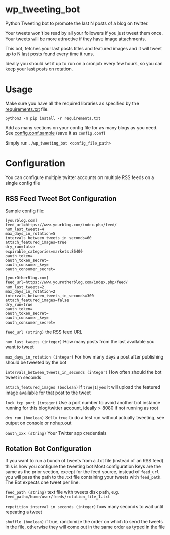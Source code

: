 # wp_tweeting_bot

Python Tweeting bot to promote the last N posts of a blog on twitter.

Your tweets won't be read by all your followers if you just tweet them once.
Your tweets will be more attractive if they have image attachments.

This bot, fetches your last posts titles and featured images and it will tweet up to N last posts found every time it runs.

Ideally you should set it up to run on a cronjob every few hours, so you can keep your last posts on rotation.

# Usage
Make sure you have all the required libraries as specified by the [requirements.txt](requirements.txt) file.

`python3 -m pip install -r requirements.txt`

Add as many sections on your config file for as many blogs as you need.
See [config.conf.sample](config.conf.sample) (save it as `config.conf`)

Simply run `./wp_tweeting_bot <config_file_path>`

# Configuration
You can configure multiple twitter accounts on multiple RSS feeds on a single config file

## RSS Feed Tweet Bot Configuration

Sample config file:
```
[yourblog.com]
feed_url=https://www.yourblog.com/index.php/feed/
num_last_tweets=4
max_days_in_rotation=5
intervals_between_tweets_in_seconds=60
attach_featured_images=true
dry_run=false
expirable_categories=markets:86400
oauth_token=
oauth_token_secret=
oauth_consumer_key=
oauth_consumer_secret=

[yourOtherBlog.com]
feed_url=https://www.yourotherblog.com/index.php/feed/
num_last_tweets=2
max_days_in_rotation=2
intervals_between_tweets_in_seconds=300
attach_featured_images=false
dry_run=true
oauth_token=
oauth_token_secret=
oauth_consumer_key=
oauth_consumer_secret=
```


`feed_url (string)` the RSS feed URL

`num_last_tweets (integer)` How many posts from the last available you want to tweet

`max_days_in_rotation (integer)` For how many days a post after publishing should be tweeted by the bot

`intervals_between_tweets_in_seconds (integer)` How often should the bot tweet in seconds

`attach_featured_images (boolean)` if `true|1|yes` it will upload the featured image available for that post to the tweet

`lock_tcp_port (integer)` Use a port number to avoid another bot instance running for this blog/twitter account, ideally > 8080 if not running as root

`dry_run (boolean)` Set to `true` to do a test run without actually tweeting, see output on console or nohup.out

`oauth_xxx (string)` Your Twitter app credentials

## Rotation Bot Configuration

If you want to run a bunch of tweets from a .txt file (instead of an RSS feed) this is how you configure the tweeting bot
Most configuration keys are the same as the prior section, except for the feed source, instead of `feed_url` you will pass the path to the .txt file containing your tweets with `feed_path`. The Bot expects one tweet per line.

`feed_path (string)` text file with tweets disk path, e.g. `feed_path=/home/user/feeds/rotation_file_1.txt`

`repetition_interval_in_seconds (integer)` how many seconds to wait until repeating a tweet

`shuffle (boolean)` if true, randomize the order on which to send the tweets in the file, otherwise they will come out in the same order as typed in the file
